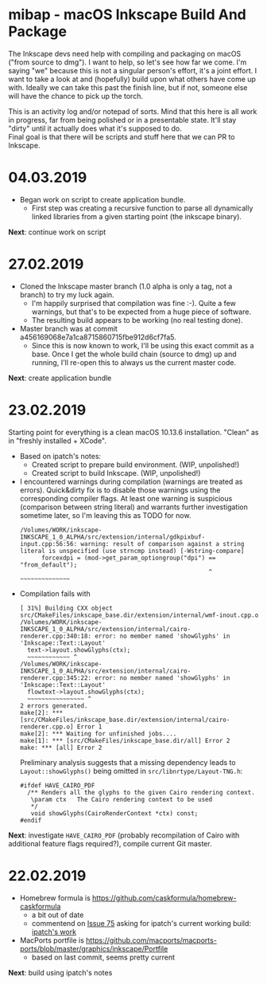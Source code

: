 # mibap - macOS Inkscape Build And Package
The Inkscape devs need help with compiling and packaging on macOS ("from source to dmg"). I want to help, so let's see how far we come. I'm saying "we" because this is not a singular person's effort, it's a joint effort. I want to take a look at and (hopefully) build upon what others have come up with. Ideally we can take this past the finish line, but if not, someone else will have the chance to pick up the torch.

This is an activity log and/or notepad of sorts. Mind that this here is all work in progress, far from being polished or in a presentable state. It'll stay "dirty" until it actually does what it's supposed to do.  
Final goal is that there will be scripts and stuff here that we can PR to Inkscape.

# 04.03.2019
- Began work on script to create application bundle.
  - First step was creating a recursive function to parse all dynamically linked libraries from a given starting point (the inkscape binary).

__Next__: continue work on script

# 27.02.2019
- Cloned the Inkscape master branch (1.0 alpha is only a tag, not a branch) to try my luck again.
  - I'm happily surprised that compilation was fine :-). Quite a few warnings, but that's to be expected from a huge piece of software. 
  - The resulting build appears to be working (no real testing done).
- Master branch was at commit a456169068e7a1ca8715860715fbe912d6cf7fa5.
  - Since this is now known to work, I'll be using this exact commit as a base. Once I get the whole build chain (source to dmg) up and running, I'll re-open this to always us the current master code.

__Next__: create application bundle

# 23.02.2019
Starting point for everything is a clean macOS 10.13.6 installation. "Clean" as in "freshly installed + XCode". 
- Based on ipatch's notes:
  - Created script to prepare build environment. (WIP, unpolished!)
  - Created script to build Inkscape. (WIP, unpolished!)
- I encountered warnings during compilation (warnings are treated as errors). Quick&dirty fix is to disable those warnings using the corresponding compiler flags. At least one warning is suspicious (comparison between string literal) and warrants further investigation sometime later, so I'm leaving this as TODO for now.
  ```
  /Volumes/WORK/inkscape-INKSCAPE_1_0_ALPHA/src/extension/internal/gdkpixbuf-input.cpp:56:56: warning: result of comparison against a string literal is unspecified (use strncmp instead) [-Wstring-compare]
        forcexdpi = (mod->get_param_optiongroup("dpi") == "from_default");
                                                       ^  ~~~~~~~~~~~~~~
  ```
- Compilation fails with
  ```
  [ 31%] Building CXX object src/CMakeFiles/inkscape_base.dir/extension/internal/wmf-inout.cpp.o
  /Volumes/WORK/inkscape-INKSCAPE_1_0_ALPHA/src/extension/internal/cairo-renderer.cpp:340:18: error: no member named 'showGlyphs' in 'Inkscape::Text::Layout'
    text->layout.showGlyphs(ctx);
    ~~~~~~~~~~~~ ^
  /Volumes/WORK/inkscape-INKSCAPE_1_0_ALPHA/src/extension/internal/cairo-renderer.cpp:345:22: error: no member named 'showGlyphs' in 'Inkscape::Text::Layout'
    flowtext->layout.showGlyphs(ctx);
    ~~~~~~~~~~~~~~~~ ^
  2 errors generated.
  make[2]: *** [src/CMakeFiles/inkscape_base.dir/extension/internal/cairo-renderer.cpp.o] Error 1
  make[2]: *** Waiting for unfinished jobs....
  make[1]: *** [src/CMakeFiles/inkscape_base.dir/all] Error 2
  make: *** [all] Error 2
  ```
  Preliminary analysis suggests that a missing dependency leads to `Layout::showGlyphs()` being omitted in `src/libnrtype/Layout-TNG.h`:
  ```
  #ifdef HAVE_CAIRO_PDF    
    /** Renders all the glyphs to the given Cairo rendering context.
     \param ctx   The Cairo rendering context to be used
     */
     void showGlyphs(CairoRenderContext *ctx) const;
  #endif
  ```
__Next__: investigate `HAVE_CAIRO_PDF` (probably recompilation of Cairo with additional feature flags required?), compile current Git master. 

# 22.02.2019
- Homebrew formula is https://github.com/caskformula/homebrew-caskformula
  - a bit out of date
  - commentend on [Issue 75](https://github.com/caskformula/homebrew-caskformula/issues/75) asking for ipatch's current working build: [ipatch's work](https://github.com/ipatch/homebrew-us-05/blob/master/inkscape/inkscape-building-for-macOS.md)
- MacPorts portfile is https://github.com/macports/macports-ports/blob/master/graphics/inkscape/Portfile
  - based on last commit, seems pretty current

__Next__: build using ipatch's notes
